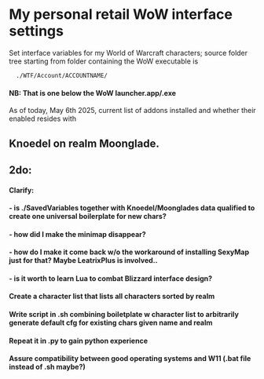 # **My personal retail WoW interface settings**

Set interface variables for my World of Warcraft characters; 
source folder tree starting from folder containing the WoW executable is 

      ./WTF/Account/ACCOUNTNAME/

#### NB: That is one below the WoW launcher.app/.exe

As of today, May 6th 2025, current list of addons installed and whether their enabled resides with 

##     Knoedel on realm Moonglade.

## 2do: 
#### Clarify: 
####        - is ./SavedVariables together with Knoedel/Moonglades data qualified to create one universal boilerplate for new chars?
####        - how did I make the minimap disappear?
####        - how do I make it come back w/o the workaround of installing SexyMap just for that? Maybe LeatrixPlus is involved..
####        - is it worth to learn Lua to combat Blizzard interface design?
#### Create a character list that lists all characters sorted by realm
#### Write script in .sh combining boiletplate w character list to arbitrarily generate default cfg for existing chars given name and realm
#### Repeat it in .py to gain python experience
#### Assure compatibility between good operating systems and W11 (.bat file instead of .sh maybe?)
